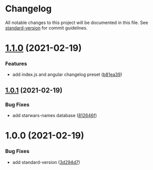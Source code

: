 # Changelog

All notable changes to this project will be documented in this file. See [standard-version](https://github.com/conventional-changelog/standard-version) for commit guidelines.

# [1.1.0](https://github.com/alebak/starwars-name/compare/v1.0.1...v1.1.0) (2021-02-19)


### Features

* add index.js and angular changelog preset ([b81ea39](https://github.com/alebak/starwars-name/commit/b81ea390bfe353146df908ce3822d7b706ff504b))



## [1.0.1](https://github.com/alebak/starwars-name/compare/v1.0.0...v1.0.1) (2021-02-19)


### Bug Fixes

* add starwars-names database ([812646f](https://github.com/alebak/starwars-name/commit/812646f980450daff725cd0b630efe82c2f14b90))



# 1.0.0 (2021-02-19)


### Bug Fixes

* add standard-version ([3d294d7](https://github.com/alebak/starwars-name/commit/3d294d742eeae97947b24627388b2586043cdce9))
